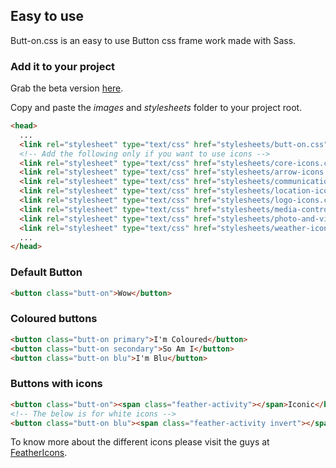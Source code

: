 ## Easy to use
Butt-on.css is an easy to use Button css frame work made with Sass.
### Add it to your project
Grab the beta version [here](https://github.com/dsouzadyn/butt-on.css/releases).

Copy and paste the _images_ and _stylesheets_ folder to your project root.
```html
<head>
  ...
  <link rel="stylesheet" type="text/css" href="stylesheets/butt-on.css">
  <!-- Add the following only if you want to use icons -->
  <link rel="stylesheet" type="text/css" href="stylesheets/core-icons.css">
  <link rel="stylesheet" type="text/css" href="stylesheets/arrow-icons.css">
  <link rel="stylesheet" type="text/css" href="stylesheets/communication-icons.css">
  <link rel="stylesheet" type="text/css" href="stylesheets/location-icons.css">
  <link rel="stylesheet" type="text/css" href="stylesheets/logo-icons.css">
  <link rel="stylesheet" type="text/css" href="stylesheets/media-control-icons.css">
  <link rel="stylesheet" type="text/css" href="stylesheets/photo-and-video-icons.css">
  <link rel="stylesheet" type="text/css" href="stylesheets/weather-icons.css">
  ...
</head>
```

### Default Button
```html
<button class="butt-on">Wow</button>
```
### Coloured buttons
```html
<button class="butt-on primary">I'm Coloured</button>
<button class="butt-on secondary">So Am I</button>
<button class="butt-on blu">I'm Blu</button>
```

### Buttons with icons
```html
<button class="butt-on"><span class="feather-activity"></span>Iconic</button>
<!-- The below is for white icons -->
<button class="butt-on blu"><span class="feather-activity invert"></span>Really Iconic</button>
```
To know more about the different icons please visit the guys at [FeatherIcons](https://feathericons.com/).
